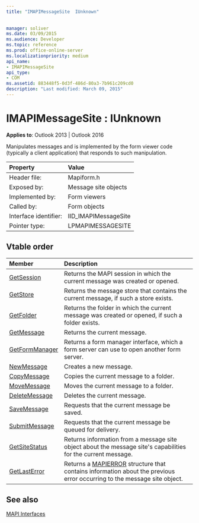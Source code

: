 ```yaml
---
title: "IMAPIMessageSite  IUnknown"
 
 
manager: soliver
ms.date: 03/09/2015
ms.audience: Developer
ms.topic: reference
ms.prod: office-online-server
ms.localizationpriority: medium
api_name:
- IMAPIMessageSite
api_type:
- COM
ms.assetid: 883448f5-0d3f-486d-80a3-7b961c209cd0
description: "Last modified: March 09, 2015"
---
```


# IMAPIMessageSite : IUnknown

  
  
**Applies to**: Outlook 2013 | Outlook 2016 
  
Manipulates messages and is implemented by the form viewer code (typically a client application) that responds to such manipulation.
  
|Property |Value |
|:-----|:-----|
|Header file:  <br/> |Mapiform.h  <br/> |
|Exposed by:  <br/> |Message site objects  <br/> |
|Implemented by:  <br/> |Form viewers  <br/> |
|Called by:  <br/> |Form objects  <br/> |
|Interface identifier:  <br/> |IID_IMAPIMessageSite  <br/> |
|Pointer type:  <br/> |LPMAPIMESSAGESITE  <br/> |
   
## Vtable order

|Member | Description |
|:-----|:-----|
|[GetSession](imapimessagesite-getsession.md) <br/> |Returns the MAPI session in which the current message was created or opened. |
|[GetStore](imapimessagesite-getstore.md) <br/> |Returns the message store that contains the current message, if such a store exists. |
|[GetFolder](imapimessagesite-getfolder.md) <br/> |Returns the folder in which the current message was created or opened, if such a folder exists. |
|[GetMessage](imapimessagesite-getmessage.md) <br/> |Returns the current message. |
|[GetFormManager](imapimessagesite-getformmanager.md) <br/> |Returns a form manager interface, which a form server can use to open another form server. |
|[NewMessage](imapimessagesite-newmessage.md) <br/> |Creates a new message. |
|[CopyMessage](imapimessagesite-copymessage.md) <br/> |Copies the current message to a folder. |
|[MoveMessage](imapimessagesite-movemessage.md) <br/> |Moves the current message to a folder. |
|[DeleteMessage](imapimessagesite-deletemessage.md) <br/> |Deletes the current message. |
|[SaveMessage](imapimessagesite-savemessage.md) <br/> |Requests that the current message be saved. |
|[SubmitMessage](imapimessagesite-submitmessage.md) <br/> |Requests that the current message be queued for delivery. |
|[GetSiteStatus](imapimessagesite-getsitestatus.md) <br/> |Returns information from a message site object about the message site's capabilities for the current message. |
|[GetLastError](imapimessagesite-getlasterror.md) <br/> |Returns a [MAPIERROR](mapierror.md) structure that contains information about the previous error occurring to the message site object. |
   
## See also



[MAPI Interfaces](mapi-interfaces.md)

